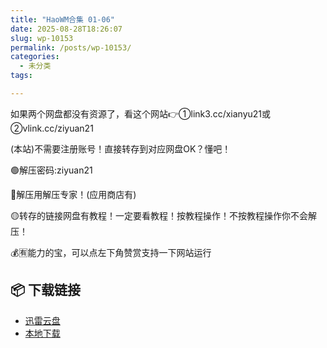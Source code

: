 ```yaml
---
title: "HaoWM合集 01-06"
date: 2025-08-28T18:26:07
slug: wp-10153
permalink: /posts/wp-10153/
categories:
  - 未分类
tags:

---
```


如果两个网盘都没有资源了，看这个网站👉①link3.cc/xianyu21或②vlink.cc/ziyuan21

(本站)不需要注册账号！直接转存到对应网盘OK？懂吧！

🟢解压密码:ziyuan21

🔵解压用解压专家！(应用商店有)

🟡转存的链接网盘有教程！一定要看教程！按教程操作！不按教程操作你不会解压！

💰🈶能力的宝，可以点左下角赞赏支持一下网站运行

## 📦 下载链接
- [迅雷云盘](https://blziyuan21.com/pay-download/10153?key=dc6ddd954a&down_id=0)
- [本地下载](https://blziyuan21.com/pay-download/10153?key=dc6ddd954a&down_id=1)

